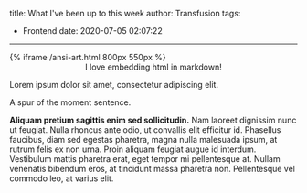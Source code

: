 title: What I've been up to this week
author: Transfusion
tags:
  - Frontend
date: 2020-07-05 02:07:22
---


<div id="framecont" style="height: auto; width: auto; overflow-x:scroll; -webkit-overflow-scrolling:touch;">
{% iframe /ansi-art.html 800px 550px %}
</div>

<center>I love embedding html in markdown!</center>

<!-- more -->

Lorem ipsum dolor sit amet, consectetur adipiscing elit. 

A spur of the moment sentence.

**Aliquam pretium sagittis enim sed sollicitudin.** Nam laoreet dignissim nunc ut feugiat. Nulla rhoncus ante odio, ut convallis elit efficitur id. Phasellus faucibus, diam sed egestas pharetra, magna nulla malesuada ipsum, at rutrum felis ex non urna. Proin aliquam feugiat augue id interdum. Vestibulum mattis pharetra erat, eget tempor mi pellentesque at. Nullam venenatis bibendum eros, at tincidunt massa pharetra non. Pellentesque vel commodo leo, at varius elit. 